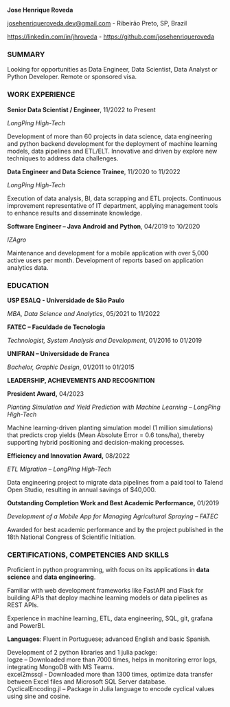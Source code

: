 **Jose Henrique Roveda**

[josehenriqueroveda.dev@gmail.com](mailto:josehenriqueroveda.dev@gmail.com) - Ribeirão Preto, SP, Brazil

<https://linkedin.com/in/jhroveda> - <https://github.com/josehenriqueroveda>

### SUMMARY

Looking for opportunities as Data Engineer, Data Scientist, Data Analyst or Python Developer. Remote or sponsored visa.

### WORK EXPERIENCE

**Senior Data Scientist / Engineer**, 11/2022 to Present

_LongPing High-Tech_

Development of more than 60 projects in data science, data engineering and python backend development for the deployment of machine learning models, data pipelines and ETL/ELT. Innovative and driven by explore new techniques to address data challenges.

**Data Engineer and Data Science Trainee**, 11/2020 to 11/2022

_LongPing High-Tech_

Execution of data analysis, BI, data scrapping and ETL projects. Continuous improvement representative of IT department, applying management tools to enhance results and disseminate knowledge.

**Software Engineer – Java Android and Python**, 04/2019 to 10/2020

_IZAgro_

Maintenance and development for a mobile application with over 5,000 active users per month. Development of reports based on application analytics data.

### EDUCATION

**USP ESALQ - Universidade de São Paulo**

_MBA, Data Science and Analytics_, 05/2021 to 11/2022

**FATEC – Faculdade de Tecnologia**

_Technologist, System Analysis and Development_, 01/2016 to 01/2019

**UNIFRAN – Universidade de Franca**

_Bachelor, Graphic Design_, 01/2011 to 01/2015

**LEADERSHIP, ACHIEVEMENTS AND RECOGNITION**

**President Award,** 04/2023

_Planting Simulation and Yield Prediction with Machine Learning – LongPing High-Tech_

Machine learning-driven planting simulation model (1 million simulations) that predicts crop yields (Mean Absolute Error = 0.6 tons/ha), thereby supporting hybrid positioning and decision-making processes.  

**Efficiency and Innovation Award,** 08/2022

_ETL Migration – LongPing High-Tech_

Data engineering project to migrate data pipelines from a paid tool to Talend Open Studio, resulting in annual savings of $40,000.  

**Outstanding Completion Work and Best Academic Performance,** 01/2019

_Development of a Mobile App for Managing Agricultural Spraying – FATEC_

Awarded for best academic performance and by the project published in the 18th National Congress of Scientific Initiation.

### CERTIFICATIONS, COMPETENCIES AND SKILLS

Proficient in python programming, with focus on its applications in **data science** and **data engineering**. 

Familiar with web development frameworks like FastAPI and Flask for building APIs that deploy machine learning models or data pipelines as REST APIs.

Experience in machine learning, ETL, data engineering, SQL, git, grafana and PowerBI.

**Languages**: Fluent in Portuguese; advanced English and basic Spanish.

Development of 2 python libraries and 1 julia packge: <br>
logze – Downloaded more than 7000 times, helps in monitoring error logs, integrating MongoDB with MS Teams. <br>
excel2mssql - Downloaded more than 1300 times, optimize data transfer between Excel files and Microsoft SQL Server database. <br>
CyclicalEncoding.jl – Package in Julia language to encode cyclical values using sine and cosine. 
